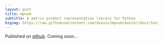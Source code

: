 ```yaml
---
layout: post
title: mpnum
subtitle: A matrix product representation library for Python
bigimg: https://raw.githubusercontent.com/dseuss/mpnum/master/docs/tensors_logo.png
---
```


Published on [github](https://github.com/dseuss/mpnum). Coming soon...
